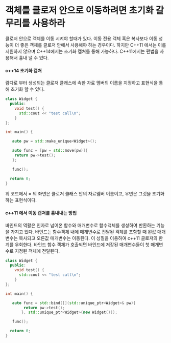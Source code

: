 # 객체를 클로저 안으로 이동하려면 초기화 갈무리를 사용하라

클로저 안으로 객체를 이동 시켜야 할때가 있다. 이동 전용 객체 혹은 복사보다 이동 성능이 더 좋은 객체를 
클로저 안에서 사용해야 하는 경우이다. 하지만 C++11 에서는 이를 지원하지 않으며 C++14에서는 초기화 캡쳐를 통해 가능하다.
C++11에서는 편법을 사용해서 흉내 낼 수 있다.

#### c++14 초기화 캡쳐 
람다로 부터 생성되는 클로저  클래스에 속한 자료 멤버의 이름을 지정하고 표현식을 통해 초기화 할 수 있다.

```c++
class Widget {
  public:
    void test() {
      std::cout << "test call\n";
    }
};

int main() {

   auto pw = std::make_unique<Widget>();

   auto func = [pw = std::move(pw)]{
    return pw->test();
   };

   func();

  return 0;
}
```
위 코드에서 = 의 좌변은 클로저 클래스 안의 자료멤버 이름이고, 우변은 그것을 초기화 하는 표현식이다.

#### c++11 에서 이동 캡쳐를 흉내내는 방법
바인드의 역활은 인자로 넘어온 함수와 매개변수로 함수객체를 생성하여 반환하는 기능을 가지고 있다.
바인드는 함수객체 내에 매개변수로 전달된 객체를 포함할 때 왼값 매개변수는 복사되고 오른값 매개변수는 이동된다.
이 성질을 이용하여 c++11 클로저의 한계를 우회한다.
바인드 함수 객체가 호출되면 바인드에 저장된 매개변수들이 첫 매개변수로 지정된 객체에 전달된다.
```c++
class Widget {
  public:
    void test() {
      std::cout << "test call\n";
    }
};

int main() {

   auto func = std::bind([](std::unique_ptr<Widget>& pw){
        return pw->test();
       }, std::unique_ptr<Widget>(new Widget()));

   func();

  return 0;
}
```
